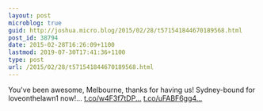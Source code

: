 ```yaml
---
layout: post
microblog: true
guid: http://joshua.micro.blog/2015/02/28/t571541844670189568.html
post_id: 38794
date: 2015-02-28T16:26:09+1100
lastmod: 2019-07-30T17:41:36+1100
type: post
url: /2015/02/28/t571541844670189568.html
---
```

You've been awesome, Melbourne, thanks for having us! Sydney-bound for loveonthelawn1 now!… [t.co/w4F3f7tDP...](http://t.co/w4F3f7tDPo) [t.co/uFABF6gg4...](http://t.co/uFABF6gg4t)
